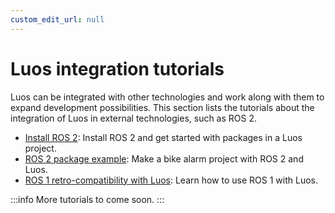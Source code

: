 ```yaml
---
custom_edit_url: null
---
```


# Luos integration tutorials

Luos can be integrated with other technologies and work along with them to expand development possibilities. This section lists the tutorials about the integration of Luos in external technologies, such as ROS 2.

- [Install ROS 2](/docs/tutorials/luos-integration/install-ros2): Install ROS 2 and get started with packages in a Luos project.
- [ROS 2 package example](/docs/tutorials/luos-integration/ros2-package-example): Make a bike alarm project with ROS 2 and Luos.
- [ROS 1 retro-compatibility with Luos](/docs/tutorials/luos-integration/ros1-retrocompatibility): Learn how to use ROS 1 with Luos.

:::info
More tutorials to come soon.
:::
